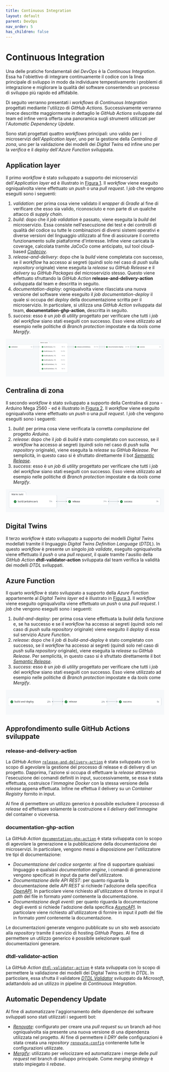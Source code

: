 ```yaml
---
title: Continuous Integration
layout: default
parent: DevOps
nav_order: 5
has_children: false
---
```


# Continuous Integration

Una delle pratiche fondamentali del *DevOps* è la *Continuous Integration*. Essa ha l'obiettivo di integrare continuamente il codice con la linea principale di sviluppo in modo da individuare tempestivamente i problemi di integrazione e migliorare la qualità del software consentendo un processo di sviluppo più rapido ed affidabile.

Di seguito verranno presentati i *workflows* di *Continuous Integration* progettati mediante l'utilizzo di *GitHub Actions*. Successivamente verranno invece descritte maggiormente in dettaglio le *GitHub Actions* sviluppate dal team ed infine verrà offerta una panoramica sugli strumenti utilizzati per l'*Automatic Dependency Update*.

Sono stati progettati quattro *workflows* principali: uno valido per i microservizi dell'*Application layer*, uno per la gestione della *Centralina di zona*, uno per la validazione dei modelli dei *Digital Twins* ed infine uno per la *verifica* e il *deploy* dell'*Azure Function* sviluppata.

## Application layer

Il primo *workflow* è stato sviluppato a supporto dei microservizi dell'*Application layer* ed è illustrato in <a href="#microserviceWorkflow">Figura 1</a>.
Il *workflow* viene eseguito ogniqualvolta viene effettuato un *push* o una *pull request*.
I *job* che vengono eseguiti sono i seguenti:

1. *validation*: per prima cosa viene validato il *wrapper* di *Gradle* al fine di verificare che esso sia valido, riconosciuto e non parte di un qualche attacco di *supply chain*.
2. *build*: dopo che il *job* *validation* è passato, viene eseguita la *build* del microservizio. Essa consiste nell'esecuzione dei test e dei controlli di qualità del codice su tutte le combinazioni di diversi sistemi operativi e diverse versioni del linguaggio utilizzato al fine di assicurare il corretto funzionamento sulle piattaforme d'interesse.
   Infine viene caricata la coverage, calcolata tramite *JaCoCo* come anticipato, sul tool cloud-based *[Codecov](https://about.codecov.io/)*.
3. *release-and-delivery*: dopo che la *build* viene completata con successo, se il *workflow* ha accesso ai segreti (quindi solo nel caso di *push* sulla *repository* originale) viene eseguita la *release* su *GitHub Release* e il *delivery* su *GitHub Packages* del microservizio stesso. Questo viene effettuato sfruttando la *GitHub Action* **release-and-delivery-action** sviluppata dal team e descritta in seguito. 
4. *documentation-deploy*: ogniqualvolta viene rilasciata una nuova versione del software viene eseguito il *job documentation-deploy* il quale si occupa del *deploy* della documentazione scritta per il microservizio. In particolare, si utilizza una *GitHub Action* sviluppata dal team, **documentation-ghp-action**, descritta in seguito.
5. *success*: esso è un *job* di *utility* progettato per verificare che tutti i *job* del *workflow* siano stati eseguiti con successo. Esso viene utilizzato ad esempio nelle politiche di *Branch protection* impostate e da *tools* come *Mergify*.

<div align="center">
<img id="microserviceWorkflow" src="imgs/microserviceWorkflow.png" alt="Microservice Workflow">
</div>

## Centralina di zona

Il secondo *workflow* è stato sviluppato a supporto della Centralina di zona - Arduino Mega 2560 - ed è illustrato in <a href="#roomControlUnitWorkflow">Figura 2</a>.
Il *workflow* viene eseguito ogniqualvolta viene effettuato un *push* o una *pull request*.
I *job* che vengono eseguiti sono i seguenti:

1. *build*: per prima cosa viene verificata la corretta *compilazione* del progetto *Arduino*.
2. *release*: dopo che il *job* di *build* è stato completato con successo, se il *workflow* ha accesso ai segreti (quindi solo nel caso di *push* sulla *repository* originale), viene eseguita la *release* su *GitHub Release*. Per semplicità, in questo caso si è sfruttato direttamente il bot *[Semantic Release](https://github.com/semantic-release/semantic-release)*.
3. *success*: esso è un *job* di *utility* progettato per verificare che tutti i *job* del *workflow* siano stati eseguiti con successo. Esso viene utilizzato ad esempio nelle politiche di *Branch protection* impostate e da *tools* come *Mergify*.

<div align="center">
<img id="roomControlUnitWorkflow" src="imgs/roomControlUnitWorkflow.png" alt="Room Control Unit Workflow">
</div>

## Digital Twins

Il terzo *workflow* è stato sviluppato a supporto dei modelli *Digital Twins* modellati tramite il linguaggio *Digital Twins Definition Language* (*DTDL*).
In questo *workflow* è presente un singolo *job*  *validate*, eseguito ogniqualvolta viene effettuato il *push* o una *pull request*, il quale tramite l'ausilio della *GitHub Action* **dtdl-validator-action** sviluppata dal team verifica la validità dei modelli *DTDL* sviluppati.

## Azure Function

Il quarto *workflow* è stato sviluppato a supporto della *Azure Function* appartenente al *Digital Twins layer* ed è illustrato in <a href="#azureFunctionWorkflow">Figura 3</a>.
Il *workflow* viene eseguito ogniqualvolta viene effettuato un *push* o una *pull request*.
I *job* che vengono eseguiti sono i seguenti:

1. *build-and-deploy*: per prima cosa viene effettuata la *build* della funzione e, se ha successo e se il *workflow* ha accesso ai segreti (quindi solo nel caso di *push* sulla *repository* originale) viene eseguito il *deploy* di essa sul servizio *Azure Function*.
2. *release*: dopo che il *job* di *build-and-deploy* è stato completato con successo, se il *workflow* ha accesso ai segreti (quindi solo nel caso di *push* sulla *repository* originale), viene eseguita la *release* su *GitHub Release*. Per semplicità, in questo caso si è sfruttato direttamente il bot *[Semantic Release](https://github.com/semantic-release/semantic-release)*.
3. *success*: esso è un *job* di *utility* progettato per verificare che tutti i *job* del *workflow* siano stati eseguiti con successo. Esso viene utilizzato ad esempio nelle politiche di *Branch protection* impostate e da *tools* come *Mergify*.

<div align="center">
<img id="azureFunctionWorkflow" src="imgs/azureFunctionWorkflow.png" alt="Azure Function Workflow">
</div>

## Approfondimento sulle GitHub Actions sviluppate

### release-and-delivery-action

La *GitHub Action* [`release-and-delivery-action`](https://github.com/SmartOperatingBlock/release-and-delivery-action) è stata sviluppata con lo scopo di agevolare la gestione del processo di release e di delivery di un progetto. Dapprima, l'azione si occupa di effettuare la *release* attraverso l'esecuzione dei comandi definiti in input, successivamente, se essa è stata effettuata, costruisce l'*immagine Docker* con la stessa versione della *release* appena effettuata. Infine ne effettua il delivery su un *Container Registry* fornito in input. 

Al fine di permettere un utilizzo generico è possibile escludere il processo di *release* ed effettuare solamente la costruzione e il *delivery* dell'*immagine* del container o viceversa.

### documentation-ghp-action

La *GitHub Action* [`documentation-ghp-action`](https://github.com/SmartOperatingBlock/documentation-ghp-action) è stata sviluppata con lo scopo di agevolare la generazione e la pubblicazione della documentazione dei microservizi. In particolare, vengono messi a disposizione per l'utilizzatore tre tipi di documentazione:

- *Documentazione del codice sorgente*: al fine di supportare qualsiasi linguaggio e qualsiasi *documentation engine*, i comandi di generazione vengono specificati in input da parte dell'utilizzatore.
- *Documentazione delle API REST*: per quanto riguarda la documentazione delle *API REST* si richiede l'adozione della specifica [*OpenAPI*](https://swagger.io/resources/open-api/). In particolare viene richiesto all'utilizzatore di fornire in input il *path* del file in formato *yaml* contenente la documentazione.
- *Documentazione degli eventi*: per quanto riguarda la documentazione degli eventi si richiede l'adozione della specifica [*AsyncAPI*](https://www.asyncapi.com/). In particolare viene richiesto all'utilizzatore di fornire in input il *path* del file in formato *yaml* contenente la documentazione.

Le documentazioni generate vengono pubblicate su un sito web associato alla *repository* tramite il servizio di hosting *GitHub Pages*. Al fine di permettere un utilizzo generico è possibile selezionare quali documentazioni generare.

### dtdl-validator-action

La *GitHub Action* [`dtdl-validator-action`](https://github.com/SmartOperatingBlock/dtdl-validator-action) è stata sviluppata con lo scopo di permettere la validazione dei modelli dei Digital Twins scritti in *DTDL*. In particolare, essa sfrutta il validatore [*DTDL Validator*](https://github.com/Azure-Samples/DTDL-Validator) sviluppato da *Microsoft*, adattandolo ad un utilizzo in pipeline di *Continuous Integration*.

## Automatic Dependency Update

Al fine di automatizzare l'aggiornamento delle dipendenze dei software sviluppati sono stati utilizzati i seguenti bot:

- [*Renovate*](https://www.mend.io/renovate/): configurato per creare una *pull request* su un branch ad-hoc ogniqualvolta sia presente una nuova versione di una dipendenza utilizzata nel progetto. Al fine di permettere il *DRY* delle configurazioni è stata creata una *repository* [`renovate-config`](https://github.com/AndreaGiulianelli/renovate-config) contenente tutte le configurazioni utilizzate.
- [*Mergify*](https://mergify.com/): utilizzato per velocizzare ed automatizzare i merge delle *pull request* nel branch di sviluppo principale. Come *merging strategy* è stato impiegato il *rebase*.
